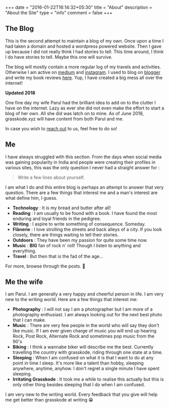 +++
date = "2016-01-22T16:14:32+05:30"
title = "About"
description = "About the Site"
type = "info"
comment = false
+++

## The Blog

This is the second attempt to maintain a blog of my own. Once upon a time I had taken a domain and hosted a wordpress powered website. Then I gave up because I did not really think I had stories to tell. This time around, I think I do have stories to tell. Maybe this one will survive.

The blog will mostly contain a more regular log of my travels and activities. Otherwise I am active on [medium](http://medium.com/@grasskode) and [instagram](https://www.instagram.com/grasskode/). I used to blog on [blogger](http://fleetingnonsense.blogspot.in/) and write my book reviews [here](http://bookedvorm.blogspot.in/). Yup, I have created a big mess all over the internet!

**Updated 2018**

One fine day my wife Parul had the brilliant idea to add on to the clutter I have on the internet. Lazy as ever she did not even make the effort to start a blog of her own. All she did was latch on to mine. As of June 2018, grasskode.xyz will have content from both Parul and me.

In case you wish to [reach out](mailto:gupta.karan.11@gmail.com) to us, feel free to do so!

## Me

I have always struggled with this section. From the days when social media was gaining popularity in India and people were creating their profiles in various sites, this was the only question I never had a straight answer for :

> Write a few lines about yourself.

I am what I do and this entire blog is perhaps an attempt to answer that very question. There are a few things that interest me and a man's interest are what define him, I guess.

- **Technology** : It is my bread and butter after all!
- **Reading**    : I am usually to be found with a book. I have found the most enduring and loyal friends in the pedigree.
- **Writing**    : I aspire to write something of consequence. Someday.
- **Flânerie**   : I love strolling the streets and back alleys of a city. If you look closely, there are things waiting to tell their stories.
- **Outdoors**   : They have been my passion for quite some time now.
- **Music**      : **BIG** fan of rock n' roll! Though I listen to anything and everything.
- **Travel**     : But then that is the fad of the age...

For more, browse through the posts. 🍻

## Me the wife

I am Parul. I am generally a very happy and cheerful person in life. I am very new to the writing world. Here are a few things that interest me:

- **Photography** : I will not say I am a photographer but I am more of a photography enthusiast. I am always looking out for the next best photo that I can make.
- **Music** : There are very few people in the world who will say they don't like music. If I am ever given charge of music you will end up hearing Rock, Post Rock, Alternate Rock and sometimes pop music from the 90's
- **Biking** : I think a wannabe biker will describe me the best. Currently travelling the country with grasskode, riding through one state at a time.
- **Sleeping** : When I am confused on what it is that I want to do at any point in time I sleep. It's more like a talent than hobby, sleeping anywhere, anytime, anyhow. I don't regret a single minute I have spent sleeping.
- **Irritating Grasskode** : It took me a while to realise this actually but this is only other thing besides sleeping that I do when I am confused.

I am very new to the writing world. Every feedback that you give will help me get better than grasskode at writing :grin:
